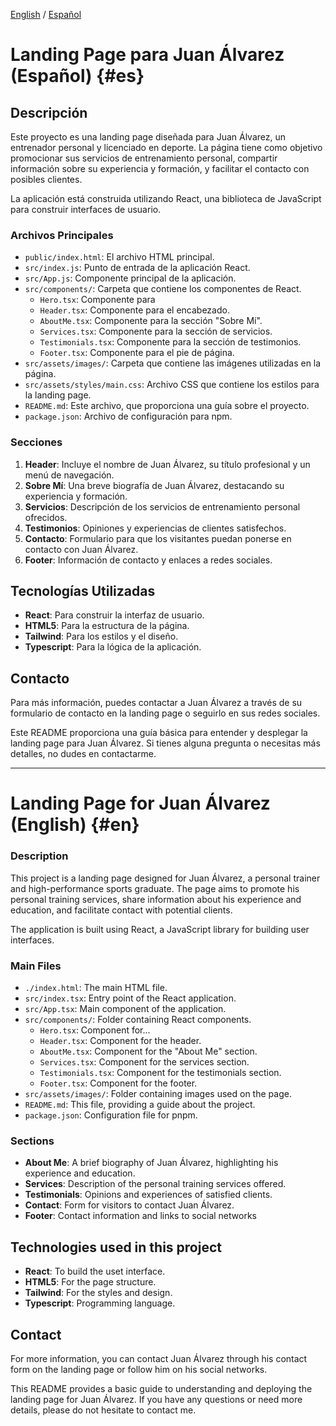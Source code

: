 [English](#en) / [Español](#es)

# Landing Page para Juan Álvarez (Español) {#es}

## Descripción

Este proyecto es una landing page diseñada para Juan Álvarez, un entrenador personal y licenciado en deporte. La página tiene como objetivo promocionar sus servicios de entrenamiento personal, compartir información sobre su experiencia y formación, y facilitar el contacto con posibles clientes.

La aplicación está construida utilizando React, una biblioteca de JavaScript para construir interfaces de usuario.

### Archivos Principales

- `public/index.html`: El archivo HTML principal.
- `src/index.js`: Punto de entrada de la aplicación React.
- `src/App.js`: Componente principal de la aplicación.
- `src/components/`: Carpeta que contiene los componentes de React.
  - `Hero.tsx`: Componente para
  - `Header.tsx`: Componente para el encabezado.
  - `AboutMe.tsx`: Componente para la sección "Sobre Mí".
  - `Services.tsx`: Componente para la sección de servicios.
  - `Testimonials.tsx`: Componente para la sección de testimonios.
  - `Footer.tsx`: Componente para el pie de página.
- `src/assets/images/`: Carpeta que contiene las imágenes utilizadas en la página.
- `src/assets/styles/main.css`: Archivo CSS que contiene los estilos para la landing page.
- `README.md`: Este archivo, que proporciona una guía sobre el proyecto.
- `package.json`: Archivo de configuración para npm.

### Secciones

1. **Header**: Incluye el nombre de Juan Álvarez, su título profesional y un menú de navegación.
2. **Sobre Mí**: Una breve biografía de Juan Álvarez, destacando su experiencia y formación.
3. **Servicios**: Descripción de los servicios de entrenamiento personal ofrecidos.
4. **Testimonios**: Opiniones y experiencias de clientes satisfechos.
5. **Contacto**: Formulario para que los visitantes puedan ponerse en contacto con Juan Álvarez.
6. **Footer**: Información de contacto y enlaces a redes sociales.

## Tecnologías Utilizadas

- **React**: Para construir la interfaz de usuario.
- **HTML5**: Para la estructura de la página.
- **Tailwind**: Para los estilos y el diseño.
- **Typescript**: Para la lógica de la aplicación.

## Contacto

Para más información, puedes contactar a Juan Álvarez a través de su formulario de contacto en la landing page o seguirlo en sus redes sociales.

Este README proporciona una guía básica para entender y desplegar la landing page para Juan Álvarez. Si tienes alguna pregunta o necesitas más detalles, no dudes en contactarme.

---

# Landing Page for Juan Álvarez (English) {#en}

### Description

This project is a landing page designed for Juan Álvarez, a personal trainer and high-performance sports graduate. The page aims to promote his personal training services, share information about his experience and education, and facilitate contact with potential clients.

The application is built using React, a JavaScript library for building user interfaces.

### Main Files

- `./index.html`: The main HTML file.
- `src/index.tsx`: Entry point of the React application.
- `src/App.tsx`: Main component of the application.
- `src/components/`: Folder containing React components.
  - `Hero.tsx`: Component for...
  - `Header.tsx`: Component for the header.
  - `AboutMe.tsx`: Component for the "About Me" section.
  - `Services.tsx`: Component for the services section.
  - `Testimonials.tsx`: Component for the testimonials section.
  - `Footer.tsx`: Component for the footer.
- `src/assets/images/`: Folder containing images used on the page.
- `README.md`: This file, providing a guide about the project.
- `package.json`: Configuration file for pnpm.

### Sections

- **About Me**: A brief biography of Juan Álvarez, highlighting his experience and education.
- **Services**: Description of the personal training services offered.
- **Testimonials**: Opinions and experiences of satisfied clients.
- **Contact**: Form for visitors to contact Juan Álvarez.
- **Footer**: Contact information and links to social networks

## Technologies used in this project

- **React**: To build the uset interface.
- **HTML5**: For the page structure.
- **Tailwind**: For the styles and design.
- **Typescript**: Programming language.

## Contact

For more information, you can contact Juan Álvarez through his contact form on the landing page or follow him on his social networks.

This README provides a basic guide to understanding and deploying the landing page for Juan Álvarez. If you have any questions or need more details, please do not hesitate to contact me.
